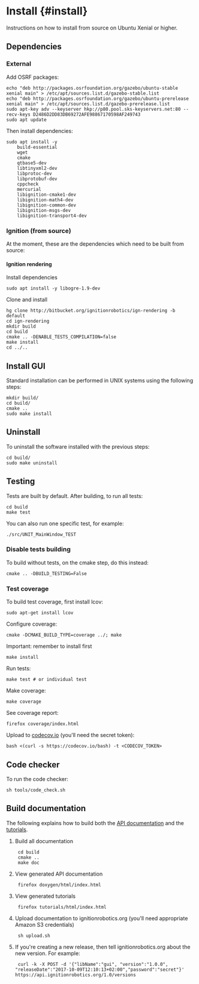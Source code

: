 Install {#install}
======

Instructions on how to install from source on Ubuntu Xenial or higher.

## Dependencies

### External

Add OSRF packages:

    echo "deb http://packages.osrfoundation.org/gazebo/ubuntu-stable xenial main" > /etc/apt/sources.list.d/gazebo-stable.list
    echo "deb http://packages.osrfoundation.org/gazebo/ubuntu-prerelease xenial main" > /etc/apt/sources.list.d/gazebo-prerelease.list
    sudo apt-key adv --keyserver hkp://p80.pool.sks-keyservers.net:80 --recv-keys D2486D2DD83DB69272AFE98867170598AF249743
    sudo apt update

Then install dependencies:

    sudo apt install -y
        build-essential
        wget
        cmake
        qtbase5-dev
        libtinyxml2-dev
        libprotoc-dev
        libprotobuf-dev
        cppcheck
        mercurial
        libignition-cmake1-dev
        libignition-math4-dev
        libignition-common-dev
        libignition-msgs-dev
        libignition-transport4-dev

### Ignition (from source)

At the moment, these are the dependencies which need to be built from source:

#### Ignition rendering

Install dependencies

    sudo apt install -y libogre-1.9-dev

Clone and install

    hg clone http://bitbucket.org/ignitionrobotics/ign-rendering -b default
    cd ign-rendering
    mkdir build
    cd build
    cmake .. -DENABLE_TESTS_COMPILATION=false
    make install
    cd ../..

## Install GUI

Standard installation can be performed in UNIX systems using the following
steps:

    mkdir build/
    cd build/
    cmake ..
    sudo make install

## Uninstall

To uninstall the software installed with the previous steps:

    cd build/
    sudo make uninstall

## Testing

Tests are built by default. After building, to run all tests:

    cd build
    make test

You can also run one specific test, for example:

    ./src/UNIT_MainWindow_TEST

### Disable tests building

To build without tests, on the cmake step, do this instead:

    cmake .. -DBUILD_TESTING=False

### Test coverage

To build test coverage, first install lcov:

    sudo apt-get install lcov

Configure coverage:

    cmake -DCMAKE_BUILD_TYPE=coverage ../; make

Important: remember to install first

    make install

Run tests:

    make test # or individual test

Make coverage:

    make coverage

See coverage report:

    firefox coverage/index.html

Upload to [codecov.io](https://codecov.io/bb/ignitionrobotics/ign-gui/branch/default)
(you'll need the secret token):

    bash <(curl -s https://codecov.io/bash) -t <CODECOV_TOKEN>

## Code checker

To run the code checker:

    sh tools/code_check.sh

## Build documentation

The following explains how to build both the
[API documentation](https://ignitionrobotics.org/api/gui/0.1/index.html) and the
[tutorials](https://ignitionrobotics.org/tutorials/gui/0.1/index.html).

1. Build all documentation

        cd build
        cmake ..
        make doc

1. View generated API documentation

        firefox doxygen/html/index.html

1. View generated tutorials

        firefox tutorials/html/index.html

1. Upload documentation to ignitionrobotics.org (you'll need appropriate Amazon
   S3 credentials)

        sh upload.sh

1. If you're creating a new release, then tell ignitionrobotics.org about
   the new version. For example:

        curl -k -X POST -d '{"libName":"gui", "version":"1.0.0", "releaseDate":"2017-10-09T12:10:13+02:00","password":"secret"}' https://api.ignitionrobotics.org/1.0/versions

